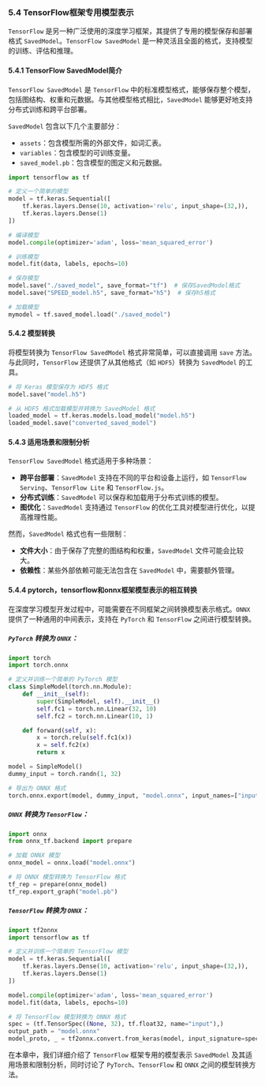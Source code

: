 ### 5.4 TensorFlow框架专用模型表示

`TensorFlow` 是另一种广泛使用的深度学习框架，其提供了专用的模型保存和部署格式 `SavedModel`。`TensorFlow SavedModel` 是一种灵活且全面的格式，支持模型的训练、评估和推理。



#### 5.4.1 TensorFlow SavedModel简介

`TensorFlow SavedModel` 是 `TensorFlow` 中的标准模型格式，能够保存整个模型，包括图结构、权重和元数据。与其他模型格式相比，`SavedModel` 能够更好地支持分布式训练和跨平台部署。

 `SavedModel` 包含以下几个主要部分：

- `assets`：包含模型所需的外部文件，如词汇表。
- `variables`：包含模型的可训练变量。
- `saved_model.pb`：包含模型的图定义和元数据。

```python
import tensorflow as tf

# 定义一个简单的模型
model = tf.keras.Sequential([
    tf.keras.layers.Dense(10, activation='relu', input_shape=(32,)),
    tf.keras.layers.Dense(1)
])

# 编译模型
model.compile(optimizer='adam', loss='mean_squared_error')

# 训练模型
model.fit(data, labels, epochs=10)

# 保存模型
model.save("./saved_model", save_format="tf")  # 保存SavedModel格式
model.save("SPEED_model.h5", save_format="h5")  # 保存h5格式

# 加载模型
mymodel = tf.saved_model.load("./saved_model")

```





#### 5.4.2 模型转换

将模型转换为 `TensorFlow SavedModel` 格式非常简单，可以直接调用 `save` 方法。与此同时，`TensorFlow` 还提供了从其他格式（如 `HDF5`）转换为 `SavedModel` 的工具。

```python
# 将 Keras 模型保存为 HDF5 格式
model.save("model.h5")

# 从 HDF5 格式加载模型并转换为 SavedModel 格式
loaded_model = tf.keras.models.load_model("model.h5")
loaded_model.save("converted_saved_model")

```





#### 5.4.3 适用场景和限制分析

`TensorFlow SavedModel` 格式适用于多种场景：

- **跨平台部署**：`SavedModel` 支持在不同的平台和设备上运行，如 `TensorFlow Serving`、`TensorFlow Lite` 和 `TensorFlow.js`。
- **分布式训练**：`SavedModel` 可以保存和加载用于分布式训练的模型。
- **图优化**：`SavedModel` 支持通过 `TensorFlow` 的优化工具对模型进行优化，以提高推理性能。

然而，`SavedModel` 格式也有一些限制：

- **文件大小**：由于保存了完整的图结构和权重，`SavedModel` 文件可能会比较大。
- **依赖性**：某些外部依赖可能无法包含在 `SavedModel` 中，需要额外管理。



#### 5.4.4 pytorch，tensorflow和onnx框架模型表示的相互转换

在深度学习模型开发过程中，可能需要在不同框架之间转换模型表示格式。`ONNX` 提供了一种通用的中间表示，支持在 `PyTorch` 和 `TensorFlow` 之间进行模型转换。

##### `PyTorch` 转换为 `ONNX`：

```python
import torch
import torch.onnx

# 定义并训练一个简单的 PyTorch 模型
class SimpleModel(torch.nn.Module):
    def __init__(self):
        super(SimpleModel, self).__init__()
        self.fc1 = torch.nn.Linear(32, 10)
        self.fc2 = torch.nn.Linear(10, 1)

    def forward(self, x):
        x = torch.relu(self.fc1(x))
        x = self.fc2(x)
        return x

model = SimpleModel()
dummy_input = torch.randn(1, 32)

# 导出为 ONNX 格式
torch.onnx.export(model, dummy_input, "model.onnx", input_names=["input"], output_names=["output"])

```

##### `ONNX` 转换为 `TensorFlow`：

```python
import onnx
from onnx_tf.backend import prepare

# 加载 ONNX 模型
onnx_model = onnx.load("model.onnx")

# 将 ONNX 模型转换为 TensorFlow 格式
tf_rep = prepare(onnx_model)
tf_rep.export_graph("model.pb")

```

##### `TensorFlow` 转换为 `ONNX`：

```python
import tf2onnx
import tensorflow as tf

# 定义并训练一个简单的 TensorFlow 模型
model = tf.keras.Sequential([
    tf.keras.layers.Dense(10, activation='relu', input_shape=(32,)),
    tf.keras.layers.Dense(1)
])

model.compile(optimizer='adam', loss='mean_squared_error')
model.fit(data, labels, epochs=10)

# 将 TensorFlow 模型转换为 ONNX 格式
spec = (tf.TensorSpec((None, 32), tf.float32, name="input"),)
output_path = "model.onnx"
model_proto, _ = tf2onnx.convert.from_keras(model, input_signature=spec, output_path=output_path)

```

在本章中，我们详细介绍了 `TensorFlow` 框架专用的模型表示 `SavedModel` 及其适用场景和限制分析，同时讨论了 `PyTorch`、`TensorFlow` 和 `ONNX` 之间的模型转换方法。
